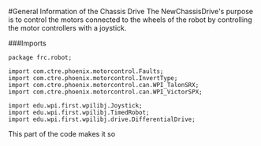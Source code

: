 #General Information of the Chassis Drive
The NewChassisDrive's purpose is to control the motors connected to the wheels of the robot by controlling the motor controllers with a joystick.

###Imports
```
package frc.robot;

import com.ctre.phoenix.motorcontrol.Faults;
import com.ctre.phoenix.motorcontrol.InvertType;
import com.ctre.phoenix.motorcontrol.can.WPI_TalonSRX;
import com.ctre.phoenix.motorcontrol.can.WPI_VictorSPX;

import edu.wpi.first.wpilibj.Joystick;
import edu.wpi.first.wpilibj.TimedRobot;
import edu.wpi.first.wpilibj.drive.DifferentialDrive;
```
This part of the code makes it so
